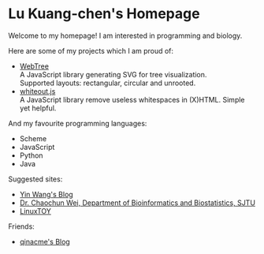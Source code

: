 # Lu Kuang-chen's Homepage

Welcome to my homepage! I am interested in programming and biology.

Here are some of my projects which I am proud of:

* <a href="https://github.com/KelvinLu1024/WebTree">WebTree</a>  
  A JavaScript library generating SVG for tree visualization.  
  Supported layouts: rectangular, circular and unrooted.
* <a href="https://github.com/KelvinLu1024/whiteout.js"> whiteout.js</a>  
  A JavaScript library remove useless whitespaces in (X)HTML. Simple yet helpful.

And my favourite programming languages:

* Scheme
* JavaScript
* Python
* Java

Suggested sites:

* <a href="http://www.yinwang.org/">Yin Wang's Blog</a>
* <a href="http://cgm.sjtu.edu.cn/index/index.php">Dr. Chaochun Wei, Department of Bioinformatics and Biostatistics, SJTU</a>
* <a href="https://linuxtoy.org/">LinuxTOY</a>

Friends:

* <a href="http://qinacme.com/">qinacme's Blog</a>
